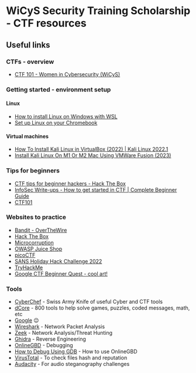 # WiCyS Security Training Scholarship - CTF resources 

## Useful links

### CTFs - overview

* [CTF 101 - Women in Cybersecurity (WiCyS)](https://www.youtube.com/watch?v=wL3acu8xspM)

### Getting started - environment setup

#### Linux ####

* [How to install Linux on Windows with WSL](https://learn.microsoft.com/en-us/windows/wsl/install)
* [Set up Linux on your Chromebook](https://support.google.com/chromebook/answer/9145439?hl=en)

#### Virtual machines

* [How To Install Kali Linux in VirtualBox (2022) | Kali Linux 2022.1](https://www.youtube.com/watch?v=l97dVIKlmVg)
* [Install Kali Linux On M1 Or M2 Mac Using VMWare Fusion (2023)](https://www.youtube.com/watch?v=LJo9EUwXiHo)

### Tips for beginners

* [CTF tips for beginner hackers - Hack The Box](https://www.hackthebox.com/blog/what-is-ctf#ctf_tips_for_beginner_hackers)
* [InfoSec Write-ups - How to get started in CTF | Complete Beginner Guide](https://infosecwriteups.com/how-to-get-started-in-ctf-complete-begineer-guide-15ab5a6856d)
* [CTF101](https://ctf101.org/)

### Websites to practice

* [Bandit - OverTheWire](https://overthewire.org/wargames/)
* [Hack The Box](https://hackthebox.com/)
* [Microcorruption](https://microcorruption.com/)
* [OWASP Juice Shop](https://owasp.org/www-project-juice-shop/)
* [picoCTF](https://picoctf.org/)
* [SANS Holiday Hack Challenge 2022](https://www.sans.org/mlp/holiday-hack-challenge-2022/)
* [TryHackMe](https://tryhackme.com/)
* [Google CTF Beginner Quest - cool art!](https://capturetheflag.withgoogle.com/beginners-quest)

### Tools

* [CyberChef](https://gchq.github.io/CyberChef/) - Swiss Army Knife of useful Cyber and CTF tools
* [dCore](https://www.dcode.fr/) - 800 tools to help solve games, puzzles, coded messages, math, etc
* [Google](https://www.google.com/) :wink: 
* [Wireshark](https://www.wireshark.org/) - Network Packet Analysis
* [Zeek](https://zeek.org/) - Network Analysis/Threat Hunting
* [Ghidra](https://ghidra-sre.org/) - Reverse Engineering
* [OnlineGBD](https://www.onlinegdb.com/) - Debugging
* [How to Debug Using GDB](https://cs.baylor.edu/~donahoo/tools/gdb/tutorial.html) - How to use OnlineGBD
* [VirusTotal](https://www.virustotal.com/gui/home/upload) - To check files hash and reputation
* [Audacity](https://www.audacityteam.org/) - For audio steganography challenges
  
